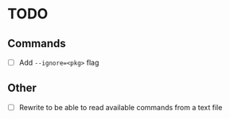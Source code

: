 # TODO
## Commands
- [ ] Add `--ignore=<pkg>` flag

## Other
- [ ] Rewrite to be able to read available commands from a text file

